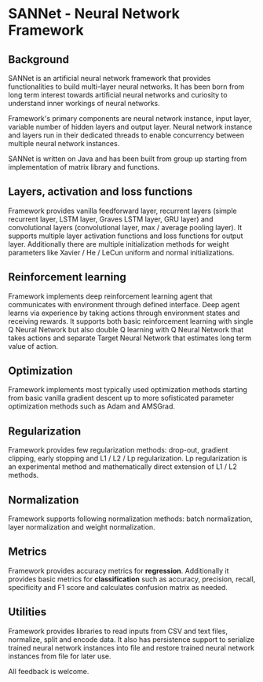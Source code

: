 # SANNet - Neural Network Framework

## Background
SANNet is an artificial neural network framework that provides functionalities to build multi-layer neural networks. It has been born from long term interest towards artificial neural networks and curiosity to understand inner workings of neural networks.

Framework's primary components are neural network instance, input layer, variable number of hidden layers and output layer. Neural network instance and layers run in their dedicated threads to enable concurrency between multiple neural network instances.

SANNet is written on Java and has been built from group up starting from implementation of matrix library and functions. 

## Layers, activation and loss functions
Framework provides vanilla feedforward layer, recurrent layers (simple recurrent layer, LSTM layer, Graves LSTM layer, GRU layer) and convolutional layers (convolutional layer, max / average pooling layer). It supports multiple layer activation functions and loss functions for output layer. Additionally there are multiple initialization methods for weight parameters like Xavier / He / LeCun uniform and normal initializations.

## Reinforcement learning
Framework implements deep reinforcement learning agent that communicates with environment through defined interface. Deep agent learns via experience by taking actions through environment states and receiving rewards. It supports both basic reinforcement learning with single Q Neural Network but also double Q learning with Q Neural Network that takes actions and separate Target Neural Network that estimates long term value of action.

## Optimization
Framework implements most typically used optimization methods starting from basic vanilla gradient descent up to more sofisticated parameter optimization methods such as Adam and AMSGrad.

## Regularization
Framework provides few regularization methods: drop-out, gradient clipping, early stopping and L1 / L2 / Lp regularization. Lp regularization is an experimental method and mathematically direct extension of L1 / L2 methods.

## Normalization
Framework supports following normalization methods: batch normalization, layer normalization and weight normalization.

## Metrics
Framework provides accuracy metrics for **regression**. Additionally it provides basic metrics for **classification** such as accuracy, precision, recall, specificity and F1 score and calculates confusion matrix as needed.

## Utilities
Framework provides libraries to read inputs from CSV and text files, normalize, split and encode data. It also has persistence support to serialize trained neural network instances into file and restore trained neural network instances from file for later use.

All feedback is welcome.
